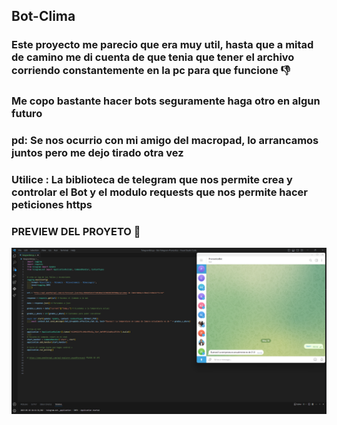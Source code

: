 ## Bot-Clima
### Este proyecto me parecio que era muy util, hasta que a mitad de camino me di cuenta de que tenia que tener el archivo corriendo constantemente en la pc para que funcione 👎
### Me copo bastante hacer bots seguramente haga otro en algun futuro 
### pd: Se nos ocurrio con mi amigo del macropad, lo arrancamos juntos pero me dejo tirado otra vez
### Utilice : La biblioteca de telegram que nos permite crea y controlar el Bot y el modulo requests que nos permite hacer peticiones https

### PREVIEW DEL PROYETO 👀 ##
![img](Preview.png)
